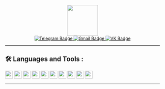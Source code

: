 <div id="header" align="center">
  <img src="https://media2.giphy.com/media/vS8deMiryn69PFGwJQ/giphy.gif?cid=ecf05e47balii3y935x63sxf4v9pbteosi9p59n9y01ct1fu&ep=v1_stickers_search&rid=giphy.gif&ct=s" width="100"/>
</div>
<div id="badges" align="center">
  <a href="https://t.me/geniy_sheeesh">
    <img src="https://img.shields.io/badge/Telegram-2CA5E0?style=for-the-badge&logo=telegram&logoColor=white" alt="Telegram Badge"/>
  </a>
  <a href="mailto:a.d.kulichenko@gmail.com">
    <img src="https://img.shields.io/badge/Gmail-D14836?style=for-the-badge&logo=gmail&logoColor=white" alt="Gmail Badge"/>
  </a>
  <a href="https://vk.com/alkash_bakh">
    <img src="https://img.shields.io/badge/вконтакте-%232E87FB.svg?&style=for-the-badge&logo=vk&logoColor=white" alt="VK Badge"/>
  </a>
</div>

---

## :hammer_and_wrench: Languages and Tools :
<div>
  <img src="https://cdn.jsdelivr.net/gh/devicons/devicon/icons/html5/html5-plain.svg" width="25"/>
  <img src="https://cdn.jsdelivr.net/gh/devicons/devicon/icons/css3/css3-plain.svg" width="25"/>
  <img src="https://cdn.jsdelivr.net/gh/devicons/devicon/icons/javascript/javascript-plain.svg" width="25"/>
  <img src="https://cdn.jsdelivr.net/gh/devicons/devicon/icons/typescript/typescript-plain.svg" width="25"/>
  <img src="https://cdn.jsdelivr.net/gh/devicons/devicon/icons/react/react-original.svg" width="25"/>
  <img src="https://cdn.jsdelivr.net/gh/devicons/devicon/icons/redux/redux-original.svg" width="25"/>
  <img src="https://cdn.jsdelivr.net/gh/devicons/devicon/icons/sass/sass-original.svg" width="25"/>
  <img src="https://cdn.jsdelivr.net/gh/devicons/devicon/icons/webpack/webpack-original.svg" width="25"/>
  <img src="https://cdn.jsdelivr.net/gh/devicons/devicon/icons/bootstrap/bootstrap-plain.svg" width="25"/>
  
  <img src="https://cdn.jsdelivr.net/gh/devicons/devicon/icons/git/git-original.svg" width="25"/>
</div>

---

<!--
codewars: [![codewars](https://www.codewars.com/users/AllosaurusBakh/badges/large)](https://www.codewars.com/users/AllosaurusBakh)
doge: https://media.giphy.com/media/mukzZ4GlySR3y/giphy.gif?cid=ecf05e47q08qt8cppot3wb264msaclczch2ybtqz46itfgwl&ep=v1_stickers_search&rid=giphy.gif&ct=s
dog: https://media2.giphy.com/media/v1.Y2lkPTc5MGI3NjExMmxnMW1nd2MxeHA5NmlyZDhseDhtZDk4ZnB0cjBqOHhoZHhyZzVmZSZlcD12MV9pbnRlcm5hbF9naWZfYnlfaWQmY3Q9Zw/Dh5q0sShxgp13DwrvG/giphy.gif
ping: https://media1.giphy.com/media/EqIJGfyNyhTZpEPlxx/giphy.gif?cid=ecf05e473fk7l8wc7kpa90pxnc0t0rasoc2tayvaohfdww5o&ep=v1_stickers_search&rid=giphy.gif&ct=s
**AllosaurusBakh/AllosaurusBakh** is a ✨ _special_ ✨ repository because its `README.md` (this file) appears on your GitHub profile.

Here are some ideas to get you started:

- 🔭 I’m currently working on ...
- 🌱 I’m currently learning ...
- 👯 I’m looking to collaborate on ...
- 🤔 I’m looking for help with ...
- 💬 Ask me about ...
- 📫 How to reach me: ...
- 😄 Pronouns: ...
- ⚡ Fun fact: ...
-->
